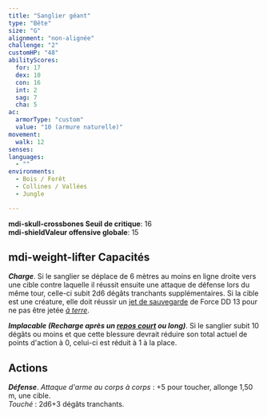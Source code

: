 ```yaml
---
title: "Sanglier géant"
type: "Bête"
size: "G"
alignment: "non-alignée"
challenge: "2"
customHP: "48"
abilityScores:
  for: 17
  dex: 10
  con: 16
  int: 2
  sag: 7
  cha: 5
ac:
  armorType: "custom"
  value: "10 (armure naturelle)"
movement:
  walk: 12
senses:
languages:
  - ""
environments:
  - Bois / Forêt
  - Collines / Vallées
  - Jungle

---
```

**<v-icon>mdi-skull-crossbones</v-icon> Seuil de critique**: 16           
**<v-icon>mdi-shield</v-icon>Valeur offensive globale**: 15    
## <v-icon>mdi-weight-lifter</v-icon> Capacités
_**Charge**_. Si le sanglier se déplace de 6 mètres au moins en ligne droite vers une cible contre laquelle il réussit ensuite une attaque de défense lors du même tour, celle-ci subit 2d6 dégâts tranchants supplémentaires. Si la cible est une créature, elle doit réussir un [jet de sauvegarde](/utiliser-les-caracteristiques/#jets-de-sauvegarde) de Force DD 13 pour ne pas être jetée [_à terre_](/gerer-la-sante-du-personnage/#a-terre).

_**Implacable (Recharge après un [_repos court_](/gerer-la-sante-du-personnage/#repos-court) ou long)**_. Si le sanglier subit 10 dégâts ou moins et que cette blessure devrait réduire son total actuel de points d'action à 0, celui-ci est réduit à 1 à la place.

## Actions
_**Défense**_. _Attaque d'arme au corps à corps_ : +5 pour toucher, allonge 1,50 m, une cible.  
_Touché_ : 2d6+3 dégâts tranchants.
